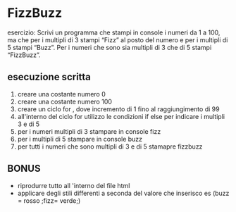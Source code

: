 # FizzBuzz

esercizio:
Scrivi un programma che stampi in console i numeri da 1 a 100, ma che per i multipli di 3 stampi “Fizz” al posto del numero e per i multipli di 5 stampi “Buzz”. Per i numeri che sono sia multipli di 3 che di 5 stampi “FizzBuzz”.

## esecuzione scritta

1. creare una costante  numero 0
2. creare una costante  numero 100
3. creare un ciclo for , dove incremento di 1 fino al raggiungimento di 99
4. all'interno del ciclo for  utilizzo le condizioni if else per indicare i multipli 3 e di 5
5. per i numeri multipli di 3 stampare in console fizz 
6. per i multipli di 5 stampare in console buzz
7. per tutti i numeri che sono multipli di 3 e di 5 stamapre fizzbuzz

## BONUS

- riprodurre tutto all 'interno del file html
- applicare degli stili differenti  a seconda del valore che  inserisco es (buzz = rosso ;fizz= verde;)